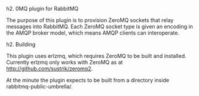h2. 0MQ plugin for RabbitMQ

The purpose of this plugin is to provision ZeroMQ sockets that relay
messages into RabbitMQ. Each ZeroMQ socket type is given an encoding
in the AMQP broker model, which means AMQP clients can interoperate.

h2. Building

This plugin uses erlzmq, which requires ZeroMQ to be built and
installed.  Currently erlzmq only works with ZeroMQ as
at http://github.com/sustrik/zeromq2.

At the minute the plugin expects to be built from a directory inside
rabbitmq-public-umbrella/.

